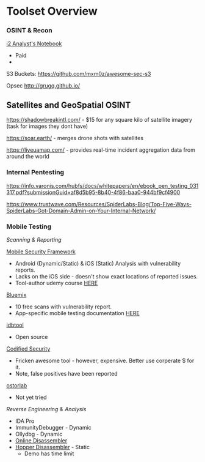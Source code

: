 # Toolset Overview

### OSINT & Recon

[i2 Analyst's Notebook](http://www-03.ibm.com/software/products/en/analysts-notebook)
* Paid
* 

S3 Buckets:
https://github.com/mxm0z/awesome-sec-s3

Opsec
http://grugq.github.io/

## Satellites and GeoSpatial OSINT

https://shadowbreakintl.com/ - $15 for any square kilo of satellite imagery (task for images they dont have)

https://soar.earth/ - merges drone shots with satellites

https://liveuamap.com/ - provides real-time incident aggregation data from around the world

### Internal Pentesting

https://info.varonis.com/hubfs/docs/whitepapers/en/ebook_pen_testing_031317.pdf?submissionGuid=af8d5b95-8b40-4f86-baa0-944bf9cf4900

https://www.trustwave.com/Resources/SpiderLabs-Blog/Top-Five-Ways-SpiderLabs-Got-Domain-Admin-on-Your-Internal-Network/

### Mobile Testing

*Scanning & Reporting*

[Mobile Security Framework](https://github.com/ajinabraham/Mobile-Security-Framework-MobSF)
* Android (Dynamic/Static) & iOS (Static) Analysis with vulnerability reports. 
* Lacks on the iOS side - doesn't show exact locations of reported issues.
* Tool-author udemy course [HERE](https://www.udemy.com/automated-mobile-application-security-assessment-with-mobsf/)

[Bluemix](https://console.ng.bluemix.net/)
* 10 free scans with vulnerability report.
* App-specific mobile testing documentation [HERE](https://new-console.ng.bluemix.net/docs/services/ApplicationSecurityonCloud/appseccloud_scanning_mobile.html#Tool)

[idbtool](https://www.idbtool.com/)
* Open source

[Codified Security](https://codifiedsecurity.com/)
* Fricken awesome tool - however, expensive. Better use corperate $ for it.
* Note, false positives have been reported

[ostorlab](https://www.ostorlab.co/)
* Not yet tried


*Reverse Engineering & Analysis*

* IDA Pro
* ImmunityDebugger - Dynamic
* Ollydbg - Dynamic
* [Online Disassembler](https://www.onlinedisassembler.com/static/home/)
* [Hopper Disassembler](https://www.hopperapp.com/) - Static
  * Demo has time limit
 





